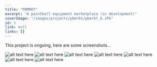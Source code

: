 ```yaml
---
title: "PBMRKT"
excerpt: "A paintball equipment marketplace (in development)"
coverImage: "/images/projects/pbmrkt/pbmrkt_6.JPG"
id: 1
link: null
links: []
---
```


<p>This project is ongoing, here are some screenshots...</p>

![alt text here](/images/projects/pbmrkt/pbmrkt_6.JPG)
![alt text here](/images/projects/pbmrkt/pbmrkt_1.JPG)
![alt text here](/images/projects/pbmrkt/pbmrkt_4.JPG)
![alt text here](/images/projects/pbmrkt/pbmrkt_5.JPG)
![alt text here](/images/projects/pbmrkt/pbmrkt_2.JPG)
![alt text here](/images/projects/pbmrkt/pbmrkt_3.JPG)
![alt text here](/images/projects/pbmrkt/pbmrkt_7.JPG)

<!-- ### Technical Details

Example link: [example](https://expressjs.com/) -->


<!-- [View project here](https://pbmrkt.onrender.com/) -->

